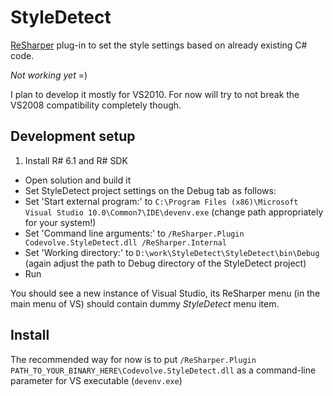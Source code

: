 StyleDetect
===========

[ReSharper](http://www.jetbrains.com/resharper/) plug-in to set the style settings based on already existing C# code.

*Not working yet* =)

I plan to develop it mostly for VS2010. For now will try to not break the VS2008 compatibility completely though.

Development setup
-----------------

1. Install R# 6.1 and R# SDK
- Open solution and build it
- Set StyleDetect project settings on the Debug tab as follows:
 - Set 'Start external program:' to `C:\Program Files (x86)\Microsoft Visual Studio 10.0\Common7\IDE\devenv.exe` (change path appropriately for your system!)
 - Set 'Command line arguments:' to `/ReSharper.Plugin Codevolve.StyleDetect.dll /ReSharper.Internal`
 - Set 'Working directory:' to `D:\work\StyleDetect\StyleDetect\bin\Debug` (again adjust the path to Debug directory of the StyleDetect project)
- Run

You should see a new instance of Visual Studio, its ReSharper menu (in the main menu of VS) should contain dummy *StyleDetect* menu item.

Install
-------

The recommended way for now is to put `/ReSharper.Plugin PATH_TO_YOUR_BINARY_HERE\Codevolve.StyleDetect.dll` as a command-line parameter for VS executable (`devenv.exe`)
